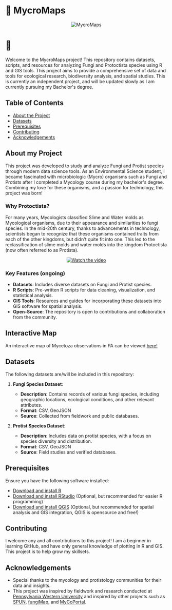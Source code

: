 # 🍄  MycroMaps 

<p align="center">
  <img src="https://github.com/haileymeadow/MycroMaps/blob/main/Knowledge%20Base/MycroMaps.png?raw=true" alt="MycroMaps">
</p>


# 🌿
Welcome to the MycroMaps project! This repository contains datasets, scripts, and resources for analyzing Fungi and Protoctista species using R and GIS tools. This project aims to provide a comprehensive set of data and tools for ecological research, biodiversity analysis, and spatial studies. This is currently an independent project, and will be updated slowly as I am currently pursuing my Bachelor's degree. 

## Table of Contents

- [About the Project](#about-my-project)
- [Datasets](#datasets)
- [Prerequisites](#prerequisites)
- [Contributing](#contributing)
- [Acknowledgements](#acknowledgements)

## About my Project

This project was developed to study and analyze Fungi and Protist species through modern data science tools. As an Environmental Science student, I became fascinated with microbiologic (Mycro) organisms such as Fungi and Protists after I completed a Mycology course during my bachelor's degree. Combining my love for these organisms, and a passion for technology, this project was born!

### Why Protoctista?

For many years, Mycologists classified Slime and Water molds as Mycological organisms, due to their appearance and similarities to fungi species. In the mid-20th century, thanks to advancements in technology, scientists began to recognize that these organisms contained traits from each of the other kingdoms, but didn't quite fit into one. This led to the reclassification of slime molds and water molds into the kingdom Protoctista (now often referred to as Protista). 

<p align="center">
  <a href="https://youtu.be/nPOQQp8CCls">
    <img src="https://img.youtube.com/vi/nPOQQp8CCls/hqdefault.jpg" alt="Watch the video" />
  </a>
</p>


### Key Features (ongoing)

- **Datasets**: Includes diverse datasets on Fungi and Protist species.
- **R Scripts**: Pre-written R scripts for data cleaning, visualization, and statistical analysis. 
- **GIS Tools**: Resources and guides for incorporating these datasets into GIS software for spatial analysis.
- **Open-Source**: The repository is open to contributions and collaboration from the community.


## Interactive Map 

An interactive map of Mycetoza observations in PA can be viewed [here!](https://github.com/haileymeadow/MycroMaps/blob/main/Protista%20Datasets%20and%20Plot/Mycetoza_PA/Map/Mycetoza_Map_PA.html)

## Datasets

The following datasets are/will be included in this repository:

1. **Fungi Species Dataset**:
   - **Description**: Contains records of various fungi species, including geographic locations, ecological conditions, and other relevant attributes.
   - **Format**: CSV, GeoJSON
   - **Source**: Collected from fieldwork and public databases.

2. **Protist Species Dataset**:
   - **Description**: Includes data on protist species, with a focus on species diversity and distribution.
   - **Format**: CSV, GeoJSON
   - **Source**: Field studies and verified databases.

## Prerequisites

Ensure you have the following software installed:

- [Download and install R](https://www.r-project.org/)
- [Download and install RStudio](https://rstudio.com/) (Optional, but recommended for easier R programming)
- [Download and install QGIS](https://qgis.org/) (Optional, but recommended for spatial analysis and GIS integration, QGIS is opensource and free!)

## Contributing

I welcome any and all contributions to this project! I am a beginner in learning GitHub, and have only general knowledge of plotting in R and GIS. This project is to help grow my skillsets. 

## Acknowledgements

- Special thanks to the mycology and protistology communities for their data and insights.
- This project was inspired by fieldwork and research conducted at [Pennsylvania Western University](https://sai.calu.edu/farm/) and inspired by other projects such as [SPUN](https://www.spun.earth/), [fungiMap](https://fungimap.org.au/), and [MyCoPortal](https://www.mycoportal.org/portal/index.php).

